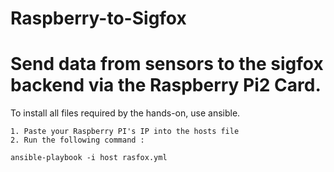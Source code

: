 # Raspberry-to-Sigfox
# Send data from sensors to the sigfox backend via the Raspberry Pi2 Card.

To install all files required by the hands-on, use ansible.

    1. Paste your Raspberry PI's IP into the hosts file
    2. Run the following command :

`ansible-playbook -i host rasfox.yml`
